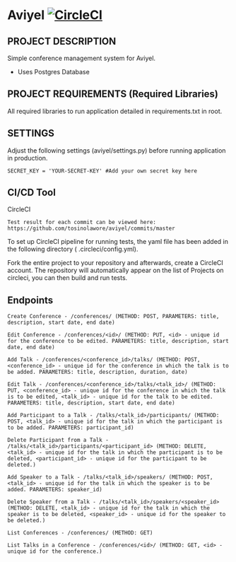 ﻿# Aviyel [![CircleCI](https://circleci.com/gh/tosinolawore/aviyel/tree/master.svg?style=svg&circle-token=61288c79b79b2196594bcb0c9203292a09cad6eb)](https://circleci.com/gh/tosinolawore/aviyel/tree/master)

PROJECT DESCRIPTION
--------------------
Simple conference management system for Aviyel.

- Uses Postgres Database

PROJECT REQUIREMENTS (Required Libraries)
-----------------------------------------
All required libraries to run application detailed in requirements.txt in root.

SETTINGS
-------------------
Adjust the following settings (aviyel/settings.py) before running application in production.

```
SECRET_KEY = 'YOUR-SECRET-KEY' #Add your own secret key here
```

CI/CD Tool
-------------------
CircleCI 

```
Test result for each commit can be viewed here: https://github.com/tosinolawore/aviyel/commits/master
```

To set up CircleCI pipeline for running tests, the yaml file has been added in the following directory (
.circleci/config.yml).

Fork the entire project to your repository and afterwards, create a CircleCI account. The repository will
automatically appear on the list of Projects on circleci, you can then build and run tests.

Endpoints 
-------------------
```
Create Conference - /conferences/ (METHOD: POST, PARAMETERS: title, description, start date, end date)

Edit Conference - /conferences/<id>/ (METHOD: PUT, <id> - unique id for the conference to be edited. PARAMETERS: title, description, start date, end date)

Add Talk - /conferences/<conference_id>/talks/ (METHOD: POST, <conference_id> - unique id for the conference in which the talk is to be added. PARAMETERS: title, description, duration, date)

Edit Talk - /conferences/<conference_id>/talks/<talk_id>/ (METHOD: PUT, <conference_id> - unique id for the conference in which the talk is to be edited, <talk_id> - unique id for the talk to be edited. PARAMETERS: title, description, start date, end date)

Add Participant to a Talk - /talks/<talk_id>/participants/ (METHOD: POST, <talk_id> - unique id for the talk in which the participant is to be added. PARAMETERS: participant_id)

Delete Participant from a Talk - /talks/<talk_id>/participants/<participant_id> (METHOD: DELETE, <talk_id> - unique id for the talk in which the participant is to be deleted, <participant_id> - unique id for the participant to be deleted.)

Add Speaker to a Talk - /talks/<talk_id>/speakers/ (METHOD: POST, <talk_id> - unique id for the talk in which the speaker is to be added. PARAMETERS: speaker_id)

Delete Speaker from a Talk - /talks/<talk_id>/speakers/<speaker_id> (METHOD: DELETE, <talk_id> - unique id for the talk in which the speaker is to be deleted, <speaker_id> - unique id for the speaker to be deleted.)

List Conferences - /conferences/ (METHOD: GET)

List Talks in a Conference - /conferences/<id>/ (METHOD: GET, <id> - unique id for the conference.)
```
